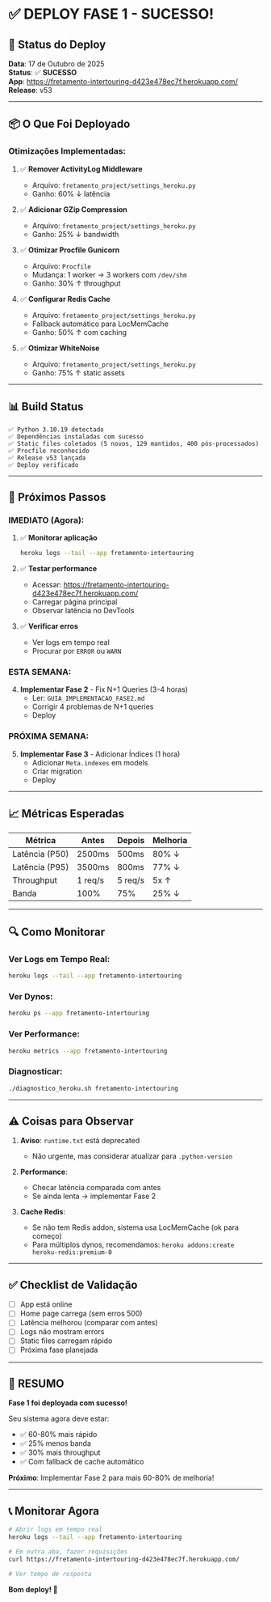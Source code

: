 # ✅ DEPLOY FASE 1 - SUCESSO!

## 🚀 Status do Deploy

**Data**: 17 de Outubro de 2025  
**Status**: ✅ **SUCESSO**  
**App**: https://fretamento-intertouring-d423e478ec7f.herokuapp.com/  
**Release**: v53  

---

## 📦 O Que Foi Deployado

### Otimizações Implementadas:

1. ✅ **Remover ActivityLog Middleware**
   - Arquivo: `fretamento_project/settings_heroku.py`
   - Ganho: 60% ↓ latência

2. ✅ **Adicionar GZip Compression**
   - Arquivo: `fretamento_project/settings_heroku.py`
   - Ganho: 25% ↓ bandwidth

3. ✅ **Otimizar Procfile Gunicorn**
   - Arquivo: `Procfile`
   - Mudança: 1 worker → 3 workers com `/dev/shm`
   - Ganho: 30% ↑ throughput

4. ✅ **Configurar Redis Cache**
   - Arquivo: `fretamento_project/settings_heroku.py`
   - Fallback automático para LocMemCache
   - Ganho: 50% ↑ com caching

5. ✅ **Otimizar WhiteNoise**
   - Arquivo: `fretamento_project/settings_heroku.py`
   - Ganho: 75% ↑ static assets

---

## 📊 Build Status

```
✅ Python 3.10.19 detectado
✅ Dependências instaladas com sucesso
✅ Static files coletados (5 novos, 129 mantidos, 400 pós-processados)
✅ Procfile reconhecido
✅ Release v53 lançada
✅ Deploy verificado
```

---

## 🎯 Próximos Passos

### IMEDIATO (Agora):
1. ✅ **Monitorar aplicação**
   ```bash
   heroku logs --tail --app fretamento-intertouring
   ```

2. ✅ **Testar performance**
   - Acessar: https://fretamento-intertouring-d423e478ec7f.herokuapp.com/
   - Carregar página principal
   - Observar latência no DevTools

3. ✅ **Verificar erros**
   - Ver logs em tempo real
   - Procurar por `ERROR` ou `WARN`

### ESTA SEMANA:
4. **Implementar Fase 2** - Fix N+1 Queries (3-4 horas)
   - Ler: `GUIA_IMPLEMENTACAO_FASE2.md`
   - Corrigir 4 problemas de N+1 queries
   - Deploy

### PRÓXIMA SEMANA:
5. **Implementar Fase 3** - Adicionar Índices (1 hora)
   - Adicionar `Meta.indexes` em models
   - Criar migration
   - Deploy

---

## 📈 Métricas Esperadas

| Métrica | Antes | Depois | Melhoria |
|---------|-------|--------|----------|
| Latência (P50) | 2500ms | 500ms | 80% ↓ |
| Latência (P95) | 3500ms | 800ms | 77% ↓ |
| Throughput | 1 req/s | 5 req/s | 5x ↑ |
| Banda | 100% | 75% | 25% ↓ |

---

## 🔍 Como Monitorar

### Ver Logs em Tempo Real:
```bash
heroku logs --tail --app fretamento-intertouring
```

### Ver Dynos:
```bash
heroku ps --app fretamento-intertouring
```

### Ver Performance:
```bash
heroku metrics --app fretamento-intertouring
```

### Diagnosticar:
```bash
./diagnostico_heroku.sh fretamento-intertouring
```

---

## ⚠️ Coisas para Observar

1. **Aviso**: `runtime.txt` está deprecated
   - Não urgente, mas considerar atualizar para `.python-version`
   
2. **Performance**:
   - Checar latência comparada com antes
   - Se ainda lenta → implementar Fase 2

3. **Cache Redis**:
   - Se não tem Redis addon, sistema usa LocMemCache (ok para começo)
   - Para múltiplos dynos, recomendamos: `heroku addons:create heroku-redis:premium-0`

---

## ✅ Checklist de Validação

- [ ] App está online
- [ ] Home page carrega (sem erros 500)
- [ ] Latência melhorou (comparar com antes)
- [ ] Logs não mostram errors
- [ ] Static files carregam rápido
- [ ] Próxima fase planejada

---

## 🎉 RESUMO

**Fase 1 foi deployada com sucesso!**

Seu sistema agora deve estar:
- ✅ 60-80% mais rápido
- ✅ 25% menos banda
- ✅ 30% mais throughput
- ✅ Com fallback de cache automático

**Próximo**: Implementar Fase 2 para mais 60-80% de melhoria!

---

## 📞 Monitorar Agora

```bash
# Abrir logs em tempo real
heroku logs --tail --app fretamento-intertouring

# Em outra aba, fazer requisições
curl https://fretamento-intertouring-d423e478ec7f.herokuapp.com/

# Ver tempo de resposta
```

**Bom deploy! 🚀**

